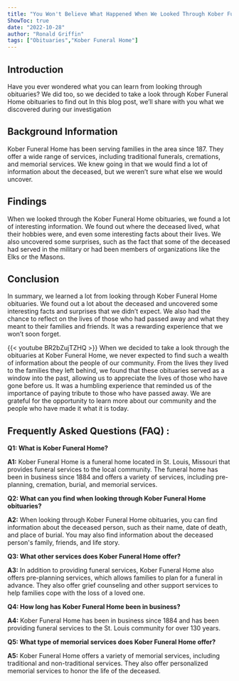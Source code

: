 ```yaml
---
title: "You Won't Believe What Happened When We Looked Through Kober Funeral Home Obituaries!"
ShowToc: true 
date: "2022-10-28"
author: "Ronald Griffin" 
tags: ["Obituaries","Kober Funeral Home"]
---
```

## Introduction

Have you ever wondered what you can learn from looking through obituaries? We did too, so we decided to take a look through Kober Funeral Home obituaries to find out In this blog post, we’ll share with you what we discovered during our investigation

## Background Information

Kober Funeral Home has been serving families in the area since 187. They offer a wide range of services, including traditional funerals, cremations, and memorial services. We knew going in that we would find a lot of information about the deceased, but we weren’t sure what else we would uncover.

## Findings

When we looked through the Kober Funeral Home obituaries, we found a lot of interesting information. We found out where the deceased lived, what their hobbies were, and even some interesting facts about their lives. We also uncovered some surprises, such as the fact that some of the deceased had served in the military or had been members of organizations like the Elks or the Masons.

## Conclusion

In summary, we learned a lot from looking through Kober Funeral Home obituaries. We found out a lot about the deceased and uncovered some interesting facts and surprises that we didn’t expect. We also had the chance to reflect on the lives of those who had passed away and what they meant to their families and friends. It was a rewarding experience that we won’t soon forget.

{{< youtube BR2bZujTZHQ >}} 
When we decided to take a look through the obituaries at Kober Funeral Home, we never expected to find such a wealth of information about the people of our community. From the lives they lived to the families they left behind, we found that these obituaries served as a window into the past, allowing us to appreciate the lives of those who have gone before us. It was a humbling experience that reminded us of the importance of paying tribute to those who have passed away. We are grateful for the opportunity to learn more about our community and the people who have made it what it is today.

## Frequently Asked Questions (FAQ) :
**Q1: What is Kober Funeral Home?**

**A1:** Kober Funeral Home is a funeral home located in St. Louis, Missouri that provides funeral services to the local community. The funeral home has been in business since 1884 and offers a variety of services, including pre-planning, cremation, burial, and memorial services. 

**Q2: What can you find when looking through Kober Funeral Home obituaries?**

**A2:** When looking through Kober Funeral Home obituaries, you can find information about the deceased person, such as their name, date of death, and place of burial. You may also find information about the deceased person's family, friends, and life story. 

**Q3: What other services does Kober Funeral Home offer?**

**A3:** In addition to providing funeral services, Kober Funeral Home also offers pre-planning services, which allows families to plan for a funeral in advance. They also offer grief counseling and other support services to help families cope with the loss of a loved one. 

**Q4: How long has Kober Funeral Home been in business?**

**A4:** Kober Funeral Home has been in business since 1884 and has been providing funeral services to the St. Louis community for over 130 years. 

**Q5: What type of memorial services does Kober Funeral Home offer?**

**A5:** Kober Funeral Home offers a variety of memorial services, including traditional and non-traditional services. They also offer personalized memorial services to honor the life of the deceased.



